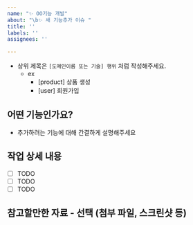 ```yaml
---
name: "✨ OO기능 개발"
about: "\b✨ 새 기능추가 이슈 "
title: ''
labels: ''
assignees: ''

---
```

- 상위 제목은 `[도메인이름 또는 기술] 행위` 처럼 작성해주세요.
  - ex
    - [product] 상품 생성
    - [user] 회원가입

## 어떤 기능인가요?

- 추가하려는 기능에 대해 간결하게 설명해주세요

## 작업 상세 내용

- [ ] TODO
- [ ] TODO
- [ ] TODO

## 참고할만한 자료 - 선택 (첨부 파일, 스크린샷 등)